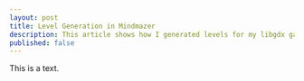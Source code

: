 ```yaml
---
layout: post
title: Level Generation in Mindmazer
description: This article shows how I generated levels for my libgdx game and how I applied seeding to generate them.
published: false
---
```

This is a text.

